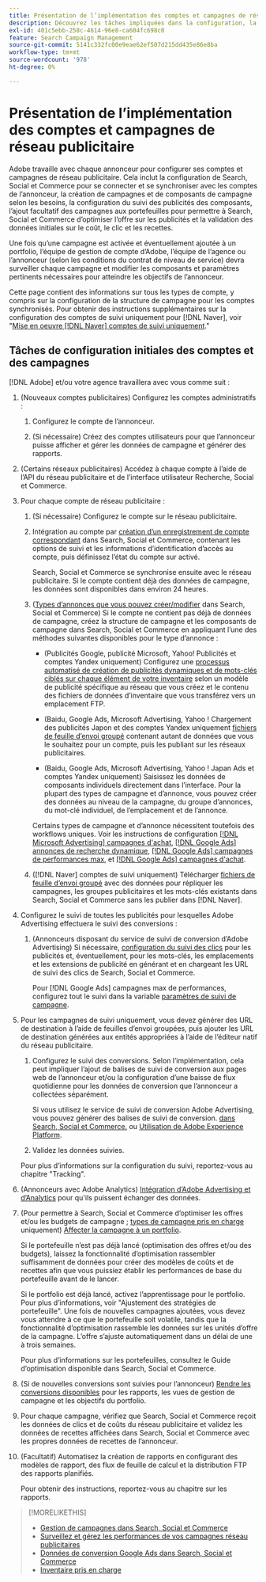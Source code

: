 ```yaml
---
title: Présentation de l’implémentation des comptes et campagnes de réseau publicitaire
description: Découvrez les tâches impliquées dans la configuration, la synchronisation et la gestion de vos comptes réseau publicitaires.
exl-id: 401c5ebb-258c-4614-96e8-ca604fc698c0
feature: Search Campaign Management
source-git-commit: 5141c332fc00e9eae62ef507d215dd435e86e8ba
workflow-type: tm+mt
source-wordcount: '978'
ht-degree: 0%

---
```


# Présentation de l’implémentation des comptes et campagnes de réseau publicitaire

Adobe travaille avec chaque annonceur pour configurer ses comptes et campagnes de réseau publicitaire. Cela inclut la configuration de Search, Social et Commerce pour se connecter et se synchroniser avec les comptes de l’annonceur, la création de campagnes et de composants de campagne selon les besoins, la configuration du suivi des publicités des composants, l’ajout facultatif des campagnes aux portefeuilles pour permettre à Search, Social et Commerce d’optimiser l’offre sur les publicités et la validation des données initiales sur le coût, le clic et les recettes.

Une fois qu’une campagne est activée et éventuellement ajoutée à un portfolio, l’équipe de gestion de compte d’Adobe, l’équipe de l’agence ou l’annonceur (selon les conditions du contrat de niveau de service) devra surveiller chaque campagne et modifier les composants et paramètres pertinents nécessaires pour atteindre les objectifs de l’annonceur.

Cette page contient des informations sur tous les types de compte, y compris sur la configuration de la structure de campagne pour les comptes synchronisés. Pour obtenir des instructions supplémentaires sur la configuration des comptes de suivi uniquement pour [!DNL Naver], voir &quot;[Mise en oeuvre [!DNL Naver] comptes de suivi uniquement](/help/search-social-commerce/campaign-management/naver-tracking-only-account-implement.md).&quot;

## Tâches de configuration initiales des comptes et des campagnes

[!DNL Adobe] et/ou votre agence travaillera avec vous comme suit :

1. (Nouveaux comptes publicitaires) Configurez les comptes administratifs :

   1. Configurez le compte de l’annonceur.

   1. (Si nécessaire) Créez des comptes utilisateurs pour que l’annonceur puisse afficher et gérer les données de campagne et générer des rapports.

1. (Certains réseaux publicitaires) Accédez à chaque compte à l’aide de l’API du réseau publicitaire et de l’interface utilisateur Recherche, Social et Commerce.

1. Pour chaque compte de réseau publicitaire :

   1. (Si nécessaire) Configurez le compte sur le réseau publicitaire.

   1. Intégration au compte par [création d’un enregistrement de compte correspondant](/help/search-social-commerce/campaign-management/accounts/ad-network-account-manage.md#create-account) dans Search, Social et Commerce, contenant les options de suivi et les informations d’identification d’accès au compte, puis définissez l’état du compte sur activé.

      Search, Social et Commerce se synchronise ensuite avec le réseau publicitaire. Si le compte contient déjà des données de campagne, les données sont disponibles dans environ 24 heures.

   1. ([Types d’annonces que vous pouvez créer/modifier](/help/search-social-commerce/introduction/supported-inventory.md) dans Search, Social et Commerce) Si le compte ne contient pas déjà de données de campagne, créez la structure de campagne et les composants de campagne dans Search, Social et Commerce en appliquant l’une des méthodes suivantes disponibles pour le type d’annonce :

      * (Publicités Google, publicité Microsoft, Yahoo! Publicités et comptes Yandex uniquement) Configurez une [processus automatisé de création de publicités dynamiques et de mots-clés ciblés sur chaque élément de votre inventaire](/help/search-social-commerce/campaign-management/inventory-feeds/inventory-feeds-about.md) selon un modèle de publicité spécifique au réseau que vous créez et le contenu des fichiers de données d’inventaire que vous transférez vers un emplacement FTP.

      * (Baidu, Google Ads, Microsoft Advertising, Yahoo ! Chargement des publicités Japon et des comptes Yandex uniquement [fichiers de feuille d’envoi groupé](/help/search-social-commerce/campaign-management/bulksheets/bulksheet-about.md) contenant autant de données que vous le souhaitez pour un compte, puis les publiant sur les réseaux publicitaires.

      * (Baidu, Google Ads, Microsoft Advertising, Yahoo ! Japan Ads et comptes Yandex uniquement) Saisissez les données de composants individuels directement dans l’interface. Pour la plupart des types de campagne et d’annonce, vous pouvez créer des données au niveau de la campagne, du groupe d’annonces, du mot-clé individuel, de l’emplacement et de l’annonce.

      Certains types de campagne et d’annonce nécessitent toutefois des workflows uniques. Voir les instructions de configuration [[!DNL Microsoft Advertising] campagnes d&#39;achat](/help/search-social-commerce/campaign-management/special-campaign-types/microsoft-shopping-campaigns.md), [[!DNL Google Ads] annonces de recherche dynamique](/help/search-social-commerce/campaign-management/special-campaign-types/google-dynamic-search-ads.md), [[!DNL Google Ads] campagnes de performances max](/help/search-social-commerce/campaign-management/special-campaign-types/google-performance-max-campaigns.md), et [[!DNL Google Ads] campagnes d&#39;achat](/help/search-social-commerce/campaign-management/special-campaign-types/google-shopping-campaigns.md).

   1. ([!DNL Naver] comptes de suivi uniquement) Télécharger [fichiers de feuille d’envoi groupé](/help/search-social-commerce/campaign-management/bulksheets/bulksheet-about.md) avec des données pour répliquer les campagnes, les groupes publicitaires et les mots-clés existants dans Search, Social et Commerce sans les publier dans [!DNL Naver].

1. Configurez le suivi de toutes les publicités pour lesquelles Adobe Advertising effectuera le suivi des conversions :

   1. (Annonceurs disposant du service de suivi de conversion d’Adobe Advertising) Si nécessaire, [configuration du suivi des clics](/help/search-social-commerce/tracking/click-tracking-ways-to-generate.md) pour les publicités et, éventuellement, pour les mots-clés, les emplacements et les extensions de publicité en générant et en chargeant les URL de suivi des clics de Search, Social et Commerce.

      Pour [!DNL Google Ads] campagnes max de performances, configurez tout le suivi dans la variable [paramètres de suivi de campagne](/help/search-social-commerce/campaign-management/campaigns/campaign-settings-google.md).

1. Pour les campagnes de suivi uniquement, vous devez générer des URL de destination à l’aide de feuilles d’envoi groupées, puis ajouter les URL de destination générées aux entités appropriées à l’aide de l’éditeur natif du réseau publicitaire.

   1. Configurez le suivi des conversions. Selon l’implémentation, cela peut impliquer l’ajout de balises de suivi de conversion aux pages web de l’annonceur et/ou la configuration d’une baisse de flux quotidienne pour les données de conversion que l’annonceur a collectées séparément.

      Si vous utilisez le service de suivi de conversion Adobe Advertising, vous pouvez générer des balises de suivi de conversion. [dans Search, Social et Commerce.](/help/search-social-commerce/tools/conversion-tag-generate.md) ou [Utilisation de Adobe Experience Platform](https://experienceleague.adobe.com/docs/experience-platform/destinations/catalog/advertising/adobe-advertising-cloud.html).

   1. Validez les données suivies.

   Pour plus d’informations sur la configuration du suivi, reportez-vous au chapitre &quot;Tracking&quot;.

1. (Annonceurs avec Adobe Analytics) [Intégration d’Adobe Advertising et d’Analytics](https://experienceleague.adobe.com/docs/advertising/integrations/analytics/overview.html) pour qu&#39;ils puissent échanger des données.

1. (Pour permettre à Search, Social et Commerce d’optimiser les offres et/ou les budgets de campagne ; [types de campagne pris en charge](/help/search-social-commerce/introduction/supported-inventory.md) uniquement) [Affecter la campagne à un portfolio](/help/search-social-commerce/campaign-management/campaign-assign-to-portfolio.md).

   Si le portefeuille n’est pas déjà lancé (optimisation des offres et/ou des budgets), laissez la fonctionnalité d’optimisation rassembler suffisamment de données pour créer des modèles de coûts et de recettes afin que vous puissiez établir les performances de base du portefeuille avant de le lancer.

   Si le portfolio est déjà lancé, activez l’apprentissage pour le portfolio. Pour plus d’informations, voir &quot;Ajustement des stratégies de portefeuille&quot;. Une fois de nouvelles campagnes ajoutées, vous devez vous attendre à ce que le portefeuille soit volatile, tandis que la fonctionnalité d’optimisation rassemble les données sur les unités d’offre de la campagne. L’offre s’ajuste automatiquement dans un délai de une à trois semaines.

   Pour plus d’informations sur les portefeuilles, consultez le Guide d’optimisation disponible dans Search, Social et Commerce.<!-- verify convention for referencing Optimization Guide here -->

1. (Si de nouvelles conversions sont suivies pour l’annonceur) [Rendre les conversions disponibles](/help/search-social-commerce/admin/conversion-metrics/conversion-metric-about.md) pour les rapports, les vues de gestion de campagne et les objectifs du portfolio.

1. Pour chaque campagne, vérifiez que Search, Social et Commerce reçoit les données de clics et de coûts du réseau publicitaire et validez les données de recettes affichées dans Search, Social et Commerce avec les propres données de recettes de l’annonceur.

1. (Facultatif) Automatisez la création de rapports en configurant des modèles de rapport, des flux de feuille de calcul et la distribution FTP des rapports planifiés.

   Pour obtenir des instructions, reportez-vous au chapitre sur les rapports.

>[!MORELIKETHIS]
>
>* [Gestion de campagnes dans Search, Social et Commerce](campaign-management-about.md)
>* [Surveillez et gérez les performances de vos campagnes réseau publicitaires](monitor-performance-campaigns.md)
>* [Données de conversion Google Ads dans Search, Social et Commerce](google-conversion-data.md)
>* [Inventaire pris en charge](/help/search-social-commerce/introduction/supported-inventory.md)
